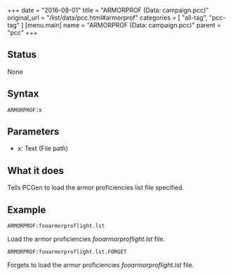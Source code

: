 +++
date = "2016-08-01"
title = "ARMORPROF (Data: campaign.pcc)"
original_url = "/list/data/pcc.html#armorprof"
categories = [ "all-tag", "pcc-tag" ]
[menu.main]
    name = "ARMORPROF (Data: campaign.pcc)"
    parent = "pcc"
+++

## Status

None

## Syntax

`ARMORPROF:x`

## Parameters

-   x: Text (File path)



What it does
------------

Tells PCGen to load the armor proficiencies list file specified.

Example
-------

`ARMORPROF:fooarmorproflight.lst`

Load the armor proficiencies *fooarmorproflight.lst* file.

`ARMORPROF:fooarmorproflight.lst.FORGET`

Forgets to load the armor proficiencies *fooarmorproflight.lst* file.

